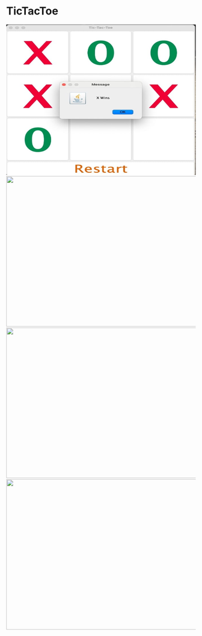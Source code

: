 # TicTacToe

<img class="" src="img/XWins.jpeg" width="700" height="400" />
<img class="" src="img/CreateUser.png" width="700" height="400" />
<img class="" src="img/MoneyTransfer.png" width="700" height="400" />
<img class="" src="img/Transaction.png" width="700" height="400" />
